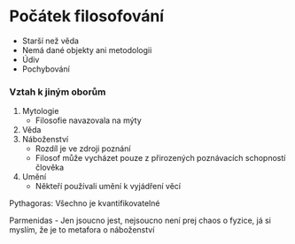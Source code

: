 # Počátek filosofování
- Starší než věda
- Nemá dané objekty ani metodologii
- Údiv
- Pochybování

### Vztah k jiným oborům
1) Mytologie
	- Filosofie navazovala na mýty
2) Věda
3) Náboženství
	- Rozdíl je ve zdroji poznání
	- Filosof může vycházet pouze z přirozených poznávacích schopností člověka
4) Umění
	- Někteří používali umění k vyjádření věcí

Pythagoras: Všechno je kvantifikovatelné

Parmenidas - Jen jsoucno jest, nejsoucno není
prej chaos o fyzice, já si myslím, že je to metafora o náboženství